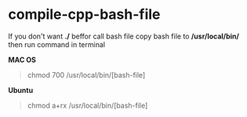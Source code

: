 # compile-cpp-bash-file

If you don't want **./** beffor call bash file copy bash file to **/usr/local/bin/** then run command in terminal

**MAC OS**
>chmod 700 /usr/local/bin/[bash-file]

**Ubuntu**
>chmod a+rx /usr/local/bin/[bash-file]


